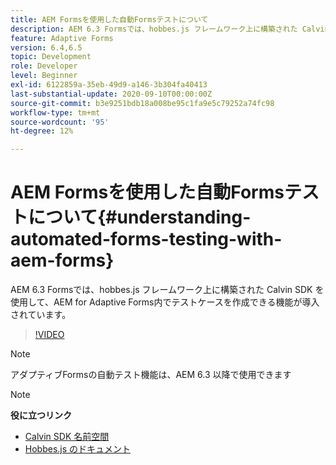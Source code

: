 ```yaml
---
title: AEM Formsを使用した自動Formsテストについて
description: AEM 6.3 Formsでは、hobbes.js フレームワーク上に構築された Calvin SDK を使用して、AEM for Adaptive Forms内でテストケースを作成できる機能が導入されています
feature: Adaptive Forms
version: 6.4,6.5
topic: Development
role: Developer
level: Beginner
exl-id: 6122859a-35eb-49d9-a146-3b304fa40413
last-substantial-update: 2020-09-10T00:00:00Z
source-git-commit: b3e9251bdb18a008be95c1fa9e5c79252a74fc98
workflow-type: tm+mt
source-wordcount: '95'
ht-degree: 12%

---
```


# AEM Formsを使用した自動Formsテストについて{#understanding-automated-forms-testing-with-aem-forms}

AEM 6.3 Formsでは、hobbes.js フレームワーク上に構築された Calvin SDK を使用して、AEM for Adaptive Forms内でテストケースを作成できる機能が導入されています。

>[!VIDEO](https://video.tv.adobe.com/v/19700?quality=12&learn=on)

>[!NOTE]
>
>アダプティブFormsの自動テスト機能は、AEM 6.3 以降で使用できます

>[!NOTE]
>
>**役に立つリンク**
>
>* [Calvin SDK 名前空間](https://helpx.adobe.com/jp/aem-forms/6-3/calvin-sdk-javascript-api/calvin.html)
>* [Hobbes.js のドキュメント](https://experienceleague.adobe.com/docs/experience-manager-release-information/aem-release-updates/previous-updates/aem-previous-versions.html?lang=ja)


